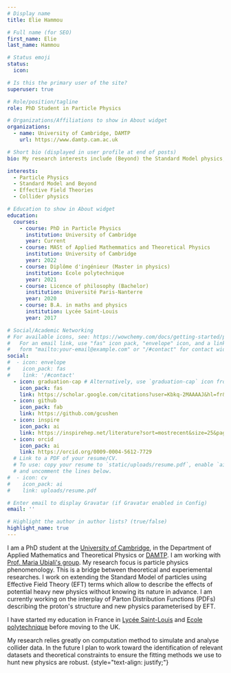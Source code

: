 ```yaml
---
# Display name
title: Elie Hammou

# Full name (for SEO)
first_name: Elie
last_name: Hammou

# Status emoji
status:
  icon:

# Is this the primary user of the site?
superuser: true

# Role/position/tagline
role: PhD Student in Particle Physics

# Organizations/Affiliations to show in About widget
organizations:
  - name: University of Cambridge, DAMTP
    url: https://www.damtp.cam.ac.uk

# Short bio (displayed in user profile at end of posts)
bio: My research interests include (Beyond) the Standard Model physics, Collider Physics and Effective Field Theories.

interests:
  - Particle Physics
  - Standard Model and Beyond
  - Effective Field Theories
  - Collider physics

# Education to show in About widget
education:
  courses:
    - course: PhD in Particle Physics
      institution: University of Cambridge
      year: Current
    - course: MASt of Applied Mathemmatics and Theoretical Physics
      institution: University of Cambridge
      year: 2022
    - course: Diplôme d'ingénieur (Master in physics)
      institution: Ecole polytechnique
      year: 2021
    - course: Licence of philosophy (Bachelor)
      institution: Université Paris-Nanterre
      year: 2020
    - course: B.A. in maths and physics
      institution: Lycée Saint-Louis
      year: 2017

# Social/Academic Networking
# For available icons, see: https://wowchemy.com/docs/getting-started/page-builder/#icons
#   For an email link, use "fas" icon pack, "envelope" icon, and a link in the
#   form "mailto:your-email@example.com" or "/#contact" for contact widget.
social:
#  - icon: envelope
#    icon_pack: fas
#    link: '/#contact'
  - icon: graduation-cap # Alternatively, use `graduation-cap` icon from `fas` icon pack
    icon_pack: fas
    link: https://scholar.google.com/citations?user=Kbkq-2MAAAAJ&hl=fr&oi=ao
  - icon: github
    icon_pack: fab
    link: https://github.com/gcushen
  - icon: inspire
    icon_pack: ai
    link: https://inspirehep.net/literature?sort=mostrecent&size=25&page=1&q=elie%20hammou
  - icon: orcid
    icon_pack: ai
    link: https://orcid.org/0009-0004-5612-7729
  # Link to a PDF of your resume/CV.
  # To use: copy your resume to `static/uploads/resume.pdf`, enable `ai` icons in `params.yaml`,
  # and uncomment the lines below.
#  - icon: cv
#    icon_pack: ai
#    link: uploads/resume.pdf

# Enter email to display Gravatar (if Gravatar enabled in Config)
email: ''

# Highlight the author in author lists? (true/false)
highlight_name: true
---
```


I am a PhD student at the [University of Cambridge](https://www.cam.ac.uk/about-the-university), in the Department of Applied Mathematics and Theoretical Physics or [DAMTP](https://www.damtp.cam.ac.uk). I am working with [Prof. Maria Ubiali's group](https://www.pbsp.org.uk/about/). My research focus is particle physics phenomenology. This is a bridge between theoretical and experiemental researches. I work on extending the Standard Model of particles using Effective Field Theory (EFT) terms which allow to describe the effects of potential heavy new physics without knowing its nature in advance. I am currently working on the interplay of Parton Distribution Functions (PDFs) describing the proton's structure and new physics parameterised by EFT.

I have started my education in France in [Lycée Saint-Louis](https://lycee-saintlouis.fr) and [Ecole polytechnique](https://www.polytechnique.edu) before moving to the UK.

My research relies greatly on computation method to simulate and analyse collider data. In the future I plan to work toward the identification of relevant datasets and theoretical constraints to ensure the fitting methods we use to hunt new physics are robust.
{style="text-align: justify;"}
